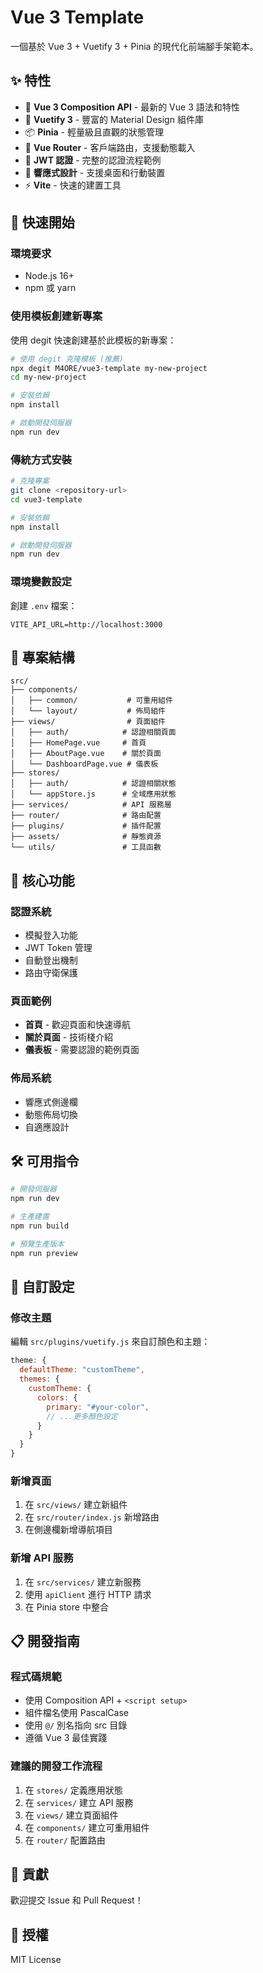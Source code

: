 # Vue 3 Template

一個基於 Vue 3 + Vuetify 3 + Pinia 的現代化前端腳手架範本。

## ✨ 特性

- 🎯 **Vue 3 Composition API** - 最新的 Vue 3 語法和特性
- 🎨 **Vuetify 3** - 豐富的 Material Design 組件庫
- 📦 **Pinia** - 輕量級且直觀的狀態管理
- 🚦 **Vue Router** - 客戶端路由，支援動態載入
- 🔐 **JWT 認證** - 完整的認證流程範例
- 📱 **響應式設計** - 支援桌面和行動裝置
- ⚡ **Vite** - 快速的建置工具

## 🚀 快速開始

### 環境要求
- Node.js 16+
- npm 或 yarn

### 使用模板創建新專案

使用 degit 快速創建基於此模板的新專案：

```bash
# 使用 degit 克隆模板 (推薦)
npx degit M4ORE/vue3-template my-new-project
cd my-new-project

# 安裝依賴
npm install

# 啟動開發伺服器
npm run dev
```

### 傳統方式安裝

```bash
# 克隆專案
git clone <repository-url>
cd vue3-template

# 安裝依賴
npm install

# 啟動開發伺服器
npm run dev
```

### 環境變數設定

創建 `.env` 檔案：
```env
VITE_API_URL=http://localhost:3000
```

## 📁 專案結構

```
src/
├── components/
│   ├── common/           # 可重用組件
│   └── layout/           # 佈局組件
├── views/                # 頁面組件
│   ├── auth/            # 認證相關頁面
│   ├── HomePage.vue     # 首頁
│   ├── AboutPage.vue    # 關於頁面
│   └── DashboardPage.vue # 儀表板
├── stores/
│   ├── auth/            # 認證相關狀態
│   └── appStore.js      # 全域應用狀態
├── services/            # API 服務層
├── router/              # 路由配置
├── plugins/             # 插件配置
├── assets/              # 靜態資源
└── utils/               # 工具函數
```

## 🎯 核心功能

### 認證系統
- 模擬登入功能
- JWT Token 管理
- 自動登出機制
- 路由守衛保護

### 頁面範例
- **首頁** - 歡迎頁面和快速導航
- **關於頁面** - 技術棧介紹
- **儀表板** - 需要認證的範例頁面

### 佈局系統
- 響應式側邊欄
- 動態佈局切換
- 自適應設計

## 🛠️ 可用指令

```bash
# 開發伺服器
npm run dev

# 生產建置
npm run build

# 預覽生產版本
npm run preview
```

## 🎨 自訂設定

### 修改主題
編輯 `src/plugins/vuetify.js` 來自訂顏色和主題：

```javascript
theme: {
  defaultTheme: "customTheme",
  themes: {
    customTheme: {
      colors: {
        primary: "#your-color",
        // ...更多顏色設定
      }
    }
  }
}
```

### 新增頁面
1. 在 `src/views/` 建立新組件
2. 在 `src/router/index.js` 新增路由
3. 在側邊欄新增導航項目

### 新增 API 服務
1. 在 `src/services/` 建立新服務
2. 使用 `apiClient` 進行 HTTP 請求
3. 在 Pinia store 中整合

## 📋 開發指南

### 程式碼規範
- 使用 Composition API + `<script setup>`
- 組件檔名使用 PascalCase
- 使用 `@/` 別名指向 src 目錄
- 遵循 Vue 3 最佳實踐

### 建議的開發工作流程
1. 在 `stores/` 定義應用狀態
2. 在 `services/` 建立 API 服務
3. 在 `views/` 建立頁面組件
4. 在 `components/` 建立可重用組件
5. 在 `router/` 配置路由

## 🤝 貢獻

歡迎提交 Issue 和 Pull Request！

## 📄 授權

MIT License
